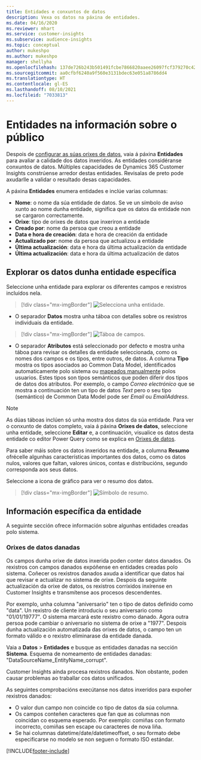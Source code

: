 ```yaml
---
title: Entidades e conxuntos de datos
description: Vexa os datos na páxina de entidades.
ms.date: 04/16/2020
ms.reviewer: mhart
ms.service: customer-insights
ms.subservice: audience-insights
ms.topic: conceptual
author: mukeshpo
ms.author: mukeshpo
manager: shellyha
ms.openlocfilehash: 137de726b243b501491fcbe7866820aaee26097fcf379270c423c277374ae9a4
ms.sourcegitcommit: aa0cfbf6240a9f560e3131bdec63e051a8786dd4
ms.translationtype: HT
ms.contentlocale: gl-ES
ms.lasthandoff: 08/10/2021
ms.locfileid: "7033813"
---
```

# <a name="entities-in-audience-insights"></a>Entidades na información sobre o público

Despois de [configurar as súas orixes de datos](data-sources.md), vaia á páxina **Entidades** para avaliar a calidade dos datos inxeridos. As entidades considéranse conxuntos de datos. Múltiples capacidades de Dynamics 365 Customer Insights constrúense arredor destas entidades. Revisalas de preto pode axudarlle a validar o resultado desas capacidades.

A páxina **Entidades** enumera entidades e inclúe varias columnas:

- **Nome**: o nome da súa entidade de datos. Se ve un símbolo de aviso xunto ao nome dunha entidade, significa que os datos da entidade non se cargaron correctamente.
- **Orixe**: tipo de orixes de datos que inxeriron a entidade
- **Creado por**: nome da persoa que creou a entidade
- **Data e hora de creación**: data e hora de creación da entidade
- **Actualizado por**: nome da persoa que actualizou a entidade
- **Última actualización**: data e hora da última actualización da entidade
- **Última actualización**: data e hora da última actualización de datos

## <a name="explore-a-specific-entitys-data"></a>Explorar os datos dunha entidade específica

Seleccione unha entidade para explorar os diferentes campos e rexistros incluídos nela.

> [!div class="mx-imgBorder"]
> ![Selecciona unha entidade.](media/data-manager-entities-data.png "Seleccionar unha entidade")

- O separador **Datos** mostra unha táboa con detalles sobre os rexistros individuais da entidade.

> [!div class="mx-imgBorder"]
> ![Táboa de campos.](media/data-manager-entities-fields.PNG "Táboa de campos")

- O separador **Atributos** está seleccionado por defecto e mostra unha táboa para revisar os detalles da entidade seleccionada, como os nomes dos campos e os tipos, entre outros, de datos. A columna **Tipo** mostra os tipos asociados ao Common Data Model, identificados automaticamente polo sistema ou [mapeados manualmente](map-entities.md) polos usuarios. Estes tipos son tipos semánticos que poden diferir dos tipos de datos dos atributos. Por exemplo, o campo *Correo electrónico* que se mostra a continuación ten un tipo de datos *Text* pero o seu tipo (semántico) de Common Data Model pode ser *Email* ou *EmailAddress*.

> [!NOTE]
> As dúas táboas inclúen só unha mostra dos datos da súa entidade. Para ver o conxunto de datos completo, vaia á páxina **Orixes de datos**, seleccione unha entidade, seleccione **Editar** e, a continuación, visualice os datos desta entidade co editor Power Query como se explica en [Orixes de datos](data-sources.md).

Para saber máis sobre os datos inxeridos na entidade, a columna **Resumo** ofrécelle algunhas características importantes dos datos, como os datos nulos, valores que faltan, valores únicos, contas e distribucións, segundo corresponda aos seus datos.

Seleccione a icona de gráfico para ver o resumo dos datos.

> [!div class="mx-imgBorder"]
> ![Símbolo de resumo.](media/data-manager-entities-summary.png "Táboa de resumo de datos")

## <a name="entity-specific-information"></a>Información específica da entidade

A seguinte sección ofrece información sobre algunhas entidades creadas polo sistema.

### <a name="corrupted-data-sources"></a>Orixes de datos danadas

Os campos dunha orixe de datos inxerida poden conter datos danados. Os rexistros con campos danados expóñense en entidades creadas polo sistema. Coñecer os rexistros danados axuda a identificar que datos hai que revisar e actualizar no sistema de orixe. Despois da seguinte actualización da orixe de datos, os rexistros corrixidos inxírense en Customer Insights e transmítense aos procesos descendentes. 

Por exemplo, unha columna "aniversario" ten o tipo de datos definido como "data". Un rexistro de cliente introduciu o seu aniversario como "01/01/19777". O sistema marcará este rexistro como danado. Agora outra persoa pode cambiar o aniversario no sistema de orixe a "1977". Despois dunha actualización automatizada das orixes de datos, o campo ten un formato válido e o rexistro eliminarase da entidade danada. 

Vaia a **Datos** > **Entidades** e busque as entidades danadas na sección **Sistema**. Esquema de nomeamento de entidades danadas: "DataSourceName_EntityName_corrupt".

Customer Insights aínda procesa rexistros danados. Non obstante, poden causar problemas ao traballar cos datos unificados.

As seguintes comprobacións execútanse nos datos inxeridos para expoñer rexistros danados: 

- O valor dun campo non coincide co tipo de datos da súa columna.
- Os campos conteñen caracteres que fan que as columnas non coincidan co esquema esperado. Por exemplo: comiñas con formato incorrecto, comiñas sen escape ou caracteres de nova liña.
- Se hai columnas datetime/date/datetimeoffset, o seu formato debe especificarse no modelo se non seguen o formato ISO estándar.



[!INCLUDE[footer-include](../includes/footer-banner.md)]

